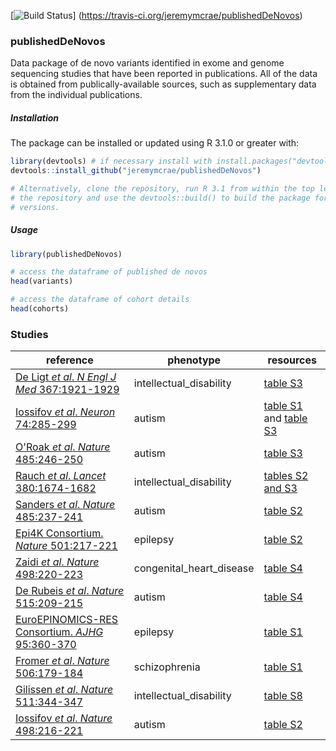 [![Build Status](https://travis-ci.org/jeremymcrae/publishedDeNovos.svg?branch=master)]
(https://travis-ci.org/jeremymcrae/publishedDeNovos)

### publishedDeNovos
Data package of de novo variants identified in exome and genome sequencing
studies that have been reported in publications. All of the data is obtained
from publically-available sources, such as supplementary data from the
individual publications.

##### Installation
The package can be installed or updated using R 3.1.0 or greater with:
```R
library(devtools) # if necessary install with install.packages("devtools")
devtools::install_github("jeremymcrae/publishedDeNovos")

# Alternatively, clone the repository, run R 3.1 from within the top level of
# the repository and use the devtools::build() to build the package for other R
# versions.
```

##### Usage
```R
library(publishedDeNovos)

# access the dataframe of published de novos
head(variants)

# access the dataframe of cohort details
head(cohorts)
```

### Studies
reference      |      phenotype      |      resources
----           |      ----           |      ----
[De Ligt _et al_. _N Engl J Med_ 367:1921-1929](https://doi.org/10.1056/NEJMoa1206524)      |      intellectual_disability      |      [table S3](http://www.nejm.org/doi/suppl/10.1056/NEJMoa1206524/suppl_file/nejmoa126524_appendix.pdf)
[Iossifov _et al_. _Neuron_ 74:285-299](https://doi.org/10.1016/j.neuron.2012.04.009)      |      autism      |      [table S1](http://www.sciencedirect.com/science/MiamiMultiMediaURL/1-s2.0-S0896627312003406/1-s2.0-S0896627312003406-mmc2.xlsx/272195/FULL/S0896627312003406/26c5ba3b72a2410ef43fec52a40f35e6/mmc2.xlsx) and [table S3](http://www.sciencedirect.com/science/MiamiMultiMediaURL/1-s2.0-S0896627312003406/1-s2.0-S0896627312003406-mmc4.xlsx/272195/FULL/S0896627312003406/6caa42b35609c2ed5910b5381ddd5335/mmc4.xlsx)
[O'Roak _et al_. _Nature_ 485:246-250](https://doi.org/10.1038/nature10989)      |      autism      |      [table S3](http://www.nature.com/nature/journal/v485/n7397/extref/nature10989-s2.xls)
[Rauch _et al_. _Lancet_ 380:1674-1682](https://doi.org/10.1016/S0140-6736%2812%2961480-9)      |      intellectual_disability      |      [tables S2 and S3](http://www.sciencedirect.com/science/MiamiMultiMediaURL/1-s2.0-S0140673612614809/1-s2.0-S0140673612614809-mmc1.pdf/271074/FULL/S0140673612614809/55b26043f4a279334b3a5ec00b9faf4b/mmc1.pdf)
[Sanders _et al_. _Nature_ 485:237-241](https://doi.org/10.1038/nature10945)      |      autism      |      [table S2](http://www.nature.com/nature/journal/v485/n7397/extref/nature10945-s3.xls)
[Epi4K Consortium. _Nature_ 501:217-221](https://doi.org/10.1038/nature12439)      |      epilepsy      |      [table S2](http://www.nature.com/nature/journal/v501/n7466/extref/nature12439-s1.pdf)
[Zaidi _et al_. _Nature_ 498:220-223](https://doi.org/10.1038/nature12141)      |      congenital_heart_disease      |      [table S4](http://www.nature.com/nature/journal/v498/n7453/extref/nature12141-s1.pdf)
[De Rubeis _et al_. _Nature_ 515:209-215](https://doi.org/10.1038/nature13772)      |      autism      |      [table S4](http://www.nature.com/nature/journal/v515/n7526/extref/nature13772-s4.xlsx)
[EuroEPINOMICS-RES Consortium. _AJHG_ 95:360-370](https://doi.org/10.1016/j.ajhg.2014.08.013)      |      epilepsy      |      [table S1](http://www.sciencedirect.com/science/MiamiMultiMediaURL/1-s2.0-S0002929714003838/1-s2.0-S0002929714003838-mmc2.xlsx/276895/html/S0002929714003838/3c69e8c86ba194a064da8776c4e012c3/mmc2.xlsx)
[Fromer _et al_. _Nature_ 506:179-184](https://doi.org/10.1038/nature12929)      |      schizophrenia      |      [table S1](http://www.nature.com/nature/journal/v506/n7487/extref/nature12929-s2.xlsx)
[Gilissen _et al_. _Nature_ 511:344-347](https://doi.org/10.1038/nature13394)      |      intellectual_disability      |      [table S8](http://www.nature.com/nature/journal/v511/n7509/extref/nature13394-s1.pdf)
[Iossifov _et al_. _Nature_ 498:216-221](https://doi.org/10.1038/nature13908)      |      autism      |      [table S2](http://www.nature.com/nature/journal/v515/n7526/extref/nature13908-s2.zip)
